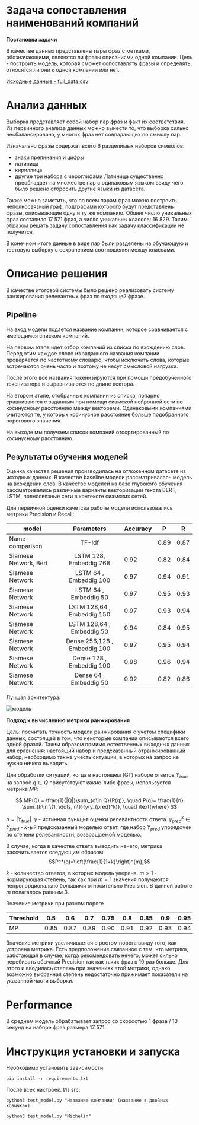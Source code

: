 # Задача сопоставления наименований компаний

**Постановка задачи**

В качестве данных представлены пары фраз с метками, обозначающими, являются ли
фразы описаниями одной компании. Цель - построить модель, которая сможет сопоставлять
фразы и определять, относятся ли они к одной компании или нет.

[Исходные данные - full_data.csv](https://drive.google.com/drive/folders/1N-s6r0vYi_XO79_Bp8sCsm9ylFFyp3V3?usp=sharing)

# Анализ данных

Выборка представляет собой набор пар фраз и факт их соответствия. Из первичного анализа данных можно вынести то, что выборка сильно несбалансирована, у многих фраз нет совпадающих по смыслу пар. 

Изначально фразы содержат всего 6 разделимых наборов символов:
* знаки препинания и цифры
* латиница
* кириллица
* другие три набора с иероглифами
Латиница существенно преобладает на множестве пар с одинаковым языком ввиду чего было решено отбросить другие языки из датасета.

Также можно заметить, что по всем парам фраз можно построить неполносвязный граф, подграфами которого будут представлены фразы, описывающие одну и ту же компанию. Общее число уникальных фраз составило 17 571 фраз, а число уникальны классов: 16 829. Таким образом решать задачу сопоставления как задачу классификации не получится.

В конечном итоге данные в виде пар были разделены на обучающую и тестовую выборку с сохранением соотношения между классами.

# Описание решения

В качестве итоговой системы было решено реализовать систему ранжирования релевантных фраз по входящей фразе.

## Pipeline

На вход модели подается название компании, которое сравнивается с имеющимся списком компаний. 

На первом этапе идет отбор компаний из списка по вхождению слов. Перед этим каждое слово из заданного названия компании проверяется по частотному словарю, чтобы исключить слова, которые встречаются очень часто и поэтому не несут смысловой нагрузки. 

После этого все названия токенизируются при помощи предобученного токенизатора и выравниваются по длине вектора.

На втором этапе, отобранные компании из списка, попарно сравниваются с заданным при помощи сиамской нейронной сети по косинусному расстоянию между векторами. Одинаковыми компаниями считаются те, у которых косинусное расстояние больше подобранного порогового значения.

На выходе мы получаем список компаний отсортированный по косинусному расстоянию.

## Результаты обучения моделей

Оценка качества решения производилась на отложенном датасете из исходных данных. В качестве baseline модели рассматривалась модель на вхождении слов. В качестве моделей на базе глубокого обучения рассматривались различные варианты векторизации текста BERT, LSTM, полносвязные сети в контексте сиамских сетей.

Для первичной оценки качетсва работы модели использовались метрики Precision и Recall:

| model     | Parameters                      | Accuracy    |  P  | R    |
| ----------|:-------------------------------:| -----       |-----|------|
| Name comparison | TF-Idf                    |             | 0.89| 0.87 |
| Siamese Network, Bert |LSTM 128, Embeddig 768           | 0.92        | 0.82| 0.84 |
| Siamese Network       |LSTM 64 , Embeddig 100           | 0.97        | 0.94| 0.91 |
| Siamese Network       |LSTM 64 , Embeddig 50            | 0.97        | 0.95| 0.93 |
| Siamese Network       |LSTM 128,64 , Embeddig 150       | 0.97        | 0.93| 0.94 |
| Siamese Network       |LSTM 128,64 , Embeddig 50        | 0.94        | 0.84| 0.95 |
| Siamese Network       |Dense 256,128 , Embeddig 100     | 0.97        | 0.95| 0.94 |
| Siamese Network       |Dense 128 , Embeddig 100         | 0.98        | 0.96| 0.94 |
| Siamese Network       |Dense 64 , Embeddig 50           | 0.92        | 0.82| 0.86 |

Лучшая архитектура:

![модель](https://user-images.githubusercontent.com/64748758/198024052-0e990c2d-2b42-44c3-a87f-583bc054970c.png)

 **Подход к вычислению метрики ранжирования**

Цель: посчитать точность модели ранжирования с учетом специфики данных, состоящей в том, что некоторые компании описываются всего одной фразой. Таким образом помимо естественных выходных данных для сравнения: настоящий набор и предсказанный отранжированный набор, необходимо также учесть ситуации, в которых на запрос не нужно ничего выводить.

Для обработки ситуаций, когда в настоящем (GT) наборе ответов $Y_{true}$ на запрос $q\in Q$ присутствуют какие-либо фразы, используется метрика $MP$:

$$
MP(Q) = \frac{1}{|Q|}\sum_{q\in Q}{P(q)},
\quad P(q)= \frac{1}{n} \sum_{k\in \{1, \dots, n\}}{y(y_{pred}^k)},
\quad \text{where}
$$

$n=|Y_{true}|$. $y$ - истинная функция оценки релевантности ответа. $y_{pred}^k \in Y_{pred}$ - $k$-ый предсказанный моделью ответ, где набор $Y_{pred}$ упорядочен по степени релевантности, возвращаемой моделью.

В случае, когда в качестве ответа выводить нечего, метрика рассчитывается следующим образом:
$$P^*(q)=\left(\frac{1}{1+k}\right)^{m},$$

$k$ - количество ответов, в которых модель уверена. $m>1$ - нормирующая степень, так как при $m=1$ значения получаются непропорционально большими относительно Precision. В данной работе $m$ полагалось равным $3$.

Значение метрики при разном пороге

|   Threshold | 0.5 | 0.6  | 0.7 | 0.75 | 0.8 | 0.85 | 0.9 | 0.95 |
| ------------|-----|------|-----|------|-----|------|-----|------|
|    MP       |0.85 |0.87   |0.89 |0.90  |0.91 |0.92  |0.93 |0.94  |

Значение метрики увеличивается с ростом порога ввиду того, как устроена метрика.
Есть предположение связанное с тем, что метрика, работающая в случае, когда рекомендовать нечего, может
сильно перебивать обычный Precision так как таких фраз в 10 раз больше. Для этого и вводилась степень при значениях этой метрики,
однако возможно выбранная степень недостаточно прижимает показатели на указанной части выборки.

# Performance

В среднем модель обрабатывает запрос со скоростью 1 фраза / 10 секунд на наборе фраз размера 17 571. 

# Инструкция установки и запуска

Необходимо установить зависимости:

    pip install -r requirements.txt

После всех настроек. Из src:

    python3 test_model.py "Название компании" (название в двойных ковычках)

    python3 test_model.py "Michelin"

